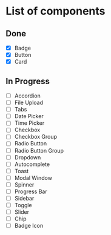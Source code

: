 # List of components

## Done
- [x] Badge
- [x] Button
- [x] Card

## In Progress
- [ ] Accordion
- [ ] File Upload
- [ ] Tabs
- [ ] Date Picker
- [ ] Time Picker
- [ ] Checkbox
- [ ] Checkbox Group
- [ ] Radio Button
- [ ] Radio Button Group
- [ ] Dropdown
- [ ] Autocomplete
- [ ] Toast
- [ ] Modal Window
- [ ] Spinner
- [ ] Progress Bar
- [ ] Sidebar
- [ ] Toggle
- [ ] Slider
- [ ] Chip
- [ ] Badge Icon 
